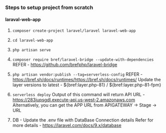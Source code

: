 ### Steps to setup project from scratch

#### laraval-web-app

1. `composer create-project laravel/laravel laravel-web-app`

2. `cd laravel-web-app`

3. `php artisan serve`

4. `composer require bref/laravel-bridge --update-with-dependencies`
   REFER - https://github.com/brefphp/laravel-bridge

5. `php artisan vendor:publish --tag=serverless-config`
   REFER - https://bref.sh/docs/runtimes/https://bref.sh/docs/runtimes/
   Update the layer versions to latest - ${bref:layer.php-81} / ${bref:layer.php-81-fpm}

6. `serverless deploy`
   Output of this command will return API URL - https://283iupsgdl.execute-api.us-west-2.amazonaws.com
   Alternatively, you can get the APP URL from APIGATEWAY -> Stage -> URL

7. DB - Update the .env file with DataBase Connection details
   Refer for more details - https://laravel.com/docs/9.x/database
